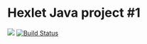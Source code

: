 # Hexlet Java project #1 

[![](https://jitpack.io/v/UnnamedHero/project-lvl1-s420.svg)](https://jitpack.io/#UnnamedHero/project-lvl1-s420)
[![Build Status](https://travis-ci.org/UnnamedHero/project-lvl1-s420.svg?branch=master)](https://travis-ci.org/UnnamedHero/project-lvl1-s420)